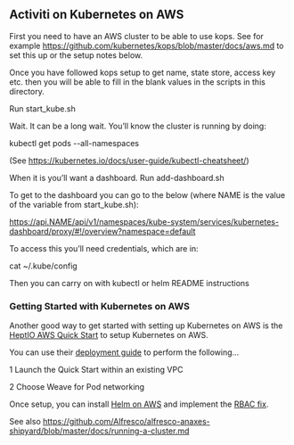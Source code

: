 ## Activiti on Kubernetes on AWS

First you need to have an AWS cluster to be able to use kops. See for example https://github.com/kubernetes/kops/blob/master/docs/aws.md to set this up or the setup notes below.

Once you have followed kops setup to get name, state store, access key etc. then you will be able to fill in the blank values in the scripts in this directory.

Run start_kube.sh

Wait. It can be a long wait. You’ll know the cluster is running by doing:

kubectl get pods --all-namespaces

(See https://kubernetes.io/docs/user-guide/kubectl-cheatsheet/)

When it is you’ll want a dashboard. Run add-dashboard.sh

To get to the dashboard you can go to the below (where NAME is the value of the variable from start_kube.sh):

https://api.NAME/api/v1/namespaces/kube-system/services/kubernetes-dashboard/proxy/#!/overview?namespace=default

To access this you’ll need credentials, which are in:

cat ~/.kube/config

Then you can carry on with kubectl or helm README instructions

### Getting Started with Kubernetes on AWS

Another good way to get started with setting up Kubernetes on AWS is the [HeptIO AWS Quick Start](https://aws.amazon.com/quickstart/architecture/heptio-kubernetes/) to setup Kubernetes on AWS.

You can use their [deployment guide](https://s3.amazonaws.com/quickstart-reference/heptio/latest/doc/heptio-kubernetes-on-the-aws-cloud.pdf) to perform the following...

1 Launch the Quick Start within an existing VPC

2 Choose Weave for Pod networking

Once setup, you can install [Helm on AWS](http://docs.heptio.com/content/tutorials/aws-qs-helm-wordpress.html#initialize-helm-and-tiller) and implement the [RBAC fix](http://docs.heptio.com/content/tutorials/aws-qs-helm-wordpress.html#implement-tiller-rbac-fix).

See also https://github.com/Alfresco/alfresco-anaxes-shipyard/blob/master/docs/running-a-cluster.md